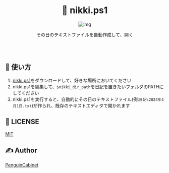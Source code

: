 <div align="center">

# 📘 nikki.ps1

![img](/img/output.png)

その日のテキストファイルを自動作成して、開く

<br>
<br>
</div>

## 🔨 使い方
1. [nikki.ps1]()をダウンロードして、好きな場所においてください
2. nikki.ps1を編集して、`$nikki_dir_path`を日記を置きたいフォルダのPATHにしてください
3. nikki.ps1を実行すると、自動的にその日のテキストファイル(例:`日記\2024年4月1日.txt`)が作られ、既存のテキストエディタで開かれます

## 🎫 LICENSE

[MIT](./LICENSE)

## ✍ Author

[PenguinCabinet](https://github.com/PenguinCabinet)
